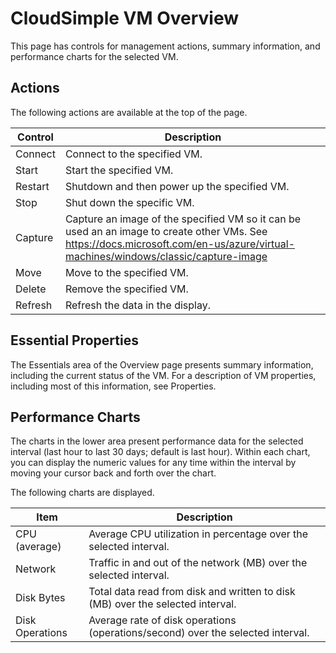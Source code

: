 # CloudSimple VM Overview

This page has controls for management actions, summary information, and performance charts for the selected VM.


## Actions
The following actions are available at the top of the page.

| Control | Description | 
| ------------ | ------------- | 
| Connect | Connect to the specified VM.  | 
| Start | Start the specified VM.  | 
| Restart | Shutdown and then power up the specified VM.  | 
| Stop | Shut down the specific VM.  | 
| Capture | Capture an image of the specified VM so it can be used an an image to create other VMs. See https://docs.microsoft.com/en-us/azure/virtual-machines/windows/classic/capture-image   |
| Move | Move to the specified VM.  | 
| Delete | Remove the specified VM.  | 
| Refresh | Refresh the data in the display.  | 

## Essential Properties

The Essentials area of the Overview page presents summary information, including the current status of the VM. For a description of VM properties, including most of this information, see Properties.

## Performance Charts
The charts in the lower area present performance data for the selected interval (last hour to last 30 days; default is last hour). Within each chart, you can display the numeric values for any time within the interval by moving your cursor back and forth over the chart.
 
The following charts are displayed. 

| Item | Description | 
| ------------ | ------------- | 
| CPU (average) | Average CPU utilization in percentage over the selected interval.   | 
| Network | Traffic in and out of the network (MB) over the selected interval.  | 
| Disk Bytes | Total data read from disk and written to disk (MB) over the selected interval.  | 
| Disk Operations | Average rate of disk operations (operations/second) over the selected interval. | 
